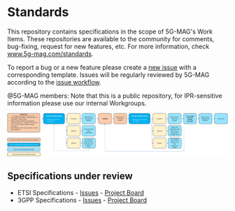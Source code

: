 # Standards

This repository contains specifications in the scope of 5G-MAG's Work Items. These repositories are available to the community for comments, bug-fixing, request for new features, etc. For more information, check www.5g-mag.com/standards.

To report a bug or a new feature please create a [new issue](https://github.com/5G-MAG/Standards/issues/new/choose) with a corresponding template. Issues will be regularly reviewed by 5G-MAG according to the [issue workflow](https://github.com/5G-MAG/Standards/blob/main/media/Standards%20issue%20workflow.png).

@5G-MAG members: Note that this is a public repository, for IPR-sensitive information please use our internal Workgroups.

![alt text](https://github.com/5G-MAG/Standards/blob/main/media/Standards%20issue%20workflow.png)

## Specifications under review
- ETSI Specifications - [Issues](https://github.com/5G-MAG/Standards/issues?q=is%3Aopen%20is%3Aissue%20project%3A5g-mag%2Fstandards%2F1) - [Project Board](https://github.com/5G-MAG/Standards/projects/1)
- 3GPP Specifications - [Issues](https://github.com/5G-MAG/Standards/issues?q=is%3Aissue+project%3A5g-mag%2Fstandards%2F2+is%3Aopen) - [Project Board](https://github.com/5G-MAG/Standards/projects/2)
